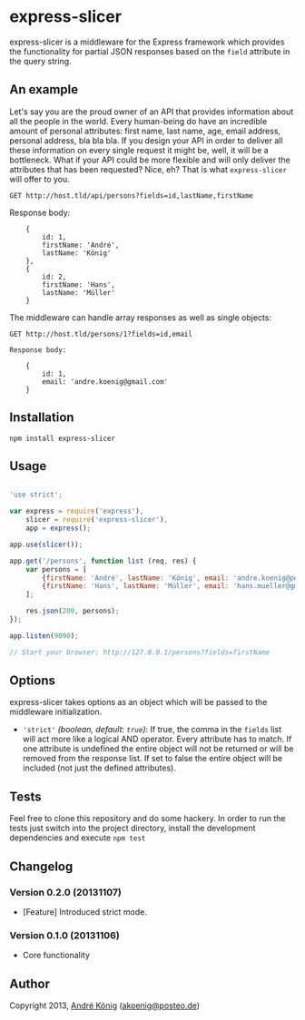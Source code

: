 # express-slicer

express-slicer is a middleware for the Express framework which provides the functionality for partial JSON responses based on the `field` attribute in the query string.

## An example

Let's say you are the proud owner of an API that provides information about all the people in the world. Every human-being do have an incredible amount of personal attributes: first name, last name, age, email address, personal address, bla bla bla. If you design your API in order to deliver all these information on every single request it might be, well, it will be a bottleneck. What if your API could be more flexible and will only deliver the attributes that has been requested? Nice, eh? That is what `express-slicer` will offer to you.

    GET http://host.tld/api/persons?fields=id,lastName,firstName

Response body:

        {
            id: 1,
            firstName: 'André',
            lastName: 'König'
        },
        {
            id: 2,
            firstName: 'Hans',
            lastName: 'Müller'  
        }

The middleware can handle array responses as well as single objects:

    GET http://host.tld/persons/1?fields=id,email

    Response body:

        {
            id: 1,
            email: 'andre.koenig@gmail.com'
        }

## Installation

    npm install express-slicer

## Usage

```javascript

'use strict';

var express = require('express'),
    slicer = require('express-slicer'),
    app = express();

app.use(slicer());

app.get('/persons', function list (req, res) {
    var persons = [
        {firstName: 'André', lastName: 'König', email: 'andre.koenig@posteo.de'},
        {firstName: 'Hans', lastName: 'Müller', email: 'hans.mueller@gmail.com'}
    ];

    res.json(200, persons);
});

app.listen(9090);

// Start your browser: http://127.0.0.1/persons?fields=firstName

```

## Options

express-slicer takes options as an object which will be passed to the middleware initialization.

* `'strict'` *(boolean, default: `true`)*: If true, the comma in the `fields` list will act more like a logical AND operator. Every attribute has to match. If one attribute is undefined the entire object will not be returned or will be removed from the response list. If set to false the entire object will be included (not just the defined attributes).

## Tests

Feel free to clone this repository and do some hackery. In order to run the tests just switch into the project directory, install the development dependencies and execute `npm test`

## Changelog

### Version 0.2.0 (20131107)

- [Feature] Introduced strict mode.

### Version 0.1.0 (20131106)

- Core functionality

## Author

Copyright 2013, [André König](http://iam.andrekoenig.info) (akoenig@posteo.de)